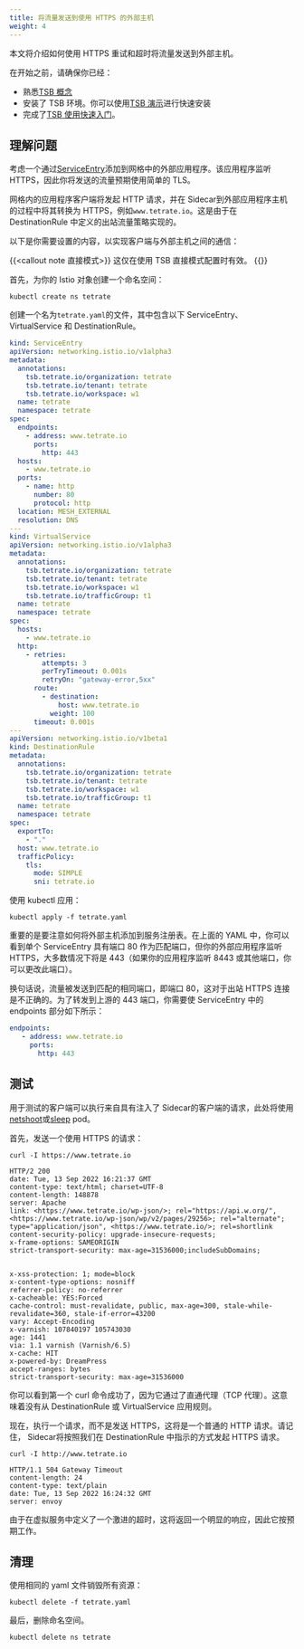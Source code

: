 ```yaml
---
title: 将流量发送到使用 HTTPS 的外部主机
weight: 4
---
```


本文将介绍如何使用 HTTPS 重试和超时将流量发送到外部主机。

在开始之前，请确保你已经：

- 熟悉[TSB 概念](../../../concepts/)
- 安装了 TSB 环境。你可以使用[TSB 演示](../../../setup/self-managed/demo-installation)进行快速安装
- 完成了[TSB 使用快速入门](../../../quickstart)。

## 理解问题

考虑一个通过[ServiceEntry](https://istio.io/latest/docs/reference/config/networking/service-entry/)添加到网格中的外部应用程序。该应用程序监听 HTTPS，因此你将发送的流量预期使用简单的 TLS。

网格内的应用程序客户端将发起 HTTP 请求，并在 Sidecar到外部应用程序主机的过程中将其转换为 HTTPS，例如`www.tetrate.io`。这是由于在 DestinationRule 中定义的出站流量策略实现的。

以下是你需要设置的内容，以实现客户端与外部主机之间的通信：

{{<callout note 直接模式>}}
这仅在使用 TSB 直接模式配置时有效。
{{</callout>}}

首先，为你的 Istio 对象创建一个命名空间：

```
kubectl create ns tetrate
```

创建一个名为`tetrate.yaml`的文件，其中包含以下 ServiceEntry、VirtualService 和 DestinationRule。

```yaml
kind: ServiceEntry
apiVersion: networking.istio.io/v1alpha3
metadata:
  annotations:
    tsb.tetrate.io/organization: tetrate
    tsb.tetrate.io/tenant: tetrate
    tsb.tetrate.io/workspace: w1
  name: tetrate
  namespace: tetrate
spec:
  endpoints:
    - address: www.tetrate.io
      ports:
        http: 443
  hosts:
    - www.tetrate.io
  ports:
    - name: http
      number: 80
      protocol: http
  location: MESH_EXTERNAL
  resolution: DNS
---
kind: VirtualService
apiVersion: networking.istio.io/v1alpha3
metadata:
  annotations:
    tsb.tetrate.io/organization: tetrate
    tsb.tetrate.io/tenant: tetrate
    tsb.tetrate.io/workspace: w1
    tsb.tetrate.io/trafficGroup: t1
  name: tetrate
  namespace: tetrate
spec:
  hosts:
    - www.tetrate.io
  http:
    - retries:
        attempts: 3
        perTryTimeout: 0.001s
        retryOn: "gateway-error,5xx"
      route:
        - destination:
            host: www.tetrate.io
          weight: 100
      timeout: 0.001s
---
apiVersion: networking.istio.io/v1beta1
kind: DestinationRule
metadata:
  annotations:
    tsb.tetrate.io/organization: tetrate
    tsb.tetrate.io/tenant: tetrate
    tsb.tetrate.io/workspace: w1
    tsb.tetrate.io/trafficGroup: t1
  name: tetrate
  namespace: tetrate
spec:
  exportTo:
    - "."
  host: www.tetrate.io
  trafficPolicy:
    tls:
      mode: SIMPLE
      sni: tetrate.io
```

使用 kubectl 应用：

```
kubectl apply -f tetrate.yaml
```

重要的是要注意如何将外部主机添加到服务注册表。在上面的 YAML 中，你可以看到单个 ServiceEntry 具有端口 80 作为匹配端口，但你的外部应用程序监听 HTTPS，大多数情况下将是 443（如果你的应用程序监听 8443 或其他端口，你可以更改此端口）。

换句话说，流量被发送到匹配的相同端口，即端口 80，这对于出站 HTTPS 连接是不正确的。为了转发到上游的 443 端口，你需要使 ServiceEntry 中的 endpoints 部分如下所示：

```yaml
endpoints:
   - address: www.tetrate.io
     ports:
       http: 443
```

## 测试

用于测试的客户端可以执行来自具有注入了 Sidecar的客户端的请求，此处将使用[netshoot](https://github.com/nicolaka/netshoot)或[sleep](../../../reference/samples/sleep-service) pod。

首先，发送一个使用 HTTPS 的请求：

```
curl -I https://www.tetrate.io
```

```
HTTP/2 200 
date: Tue, 13 Sep 2022 16:21:37 GMT
content-type: text/html; charset=UTF-8
content-length: 148878
server: Apache
link: <https://www.tetrate.io/wp-json/>; rel="https://api.w.org/", <https://www.tetrate.io/wp-json/wp/v2/pages/29256>; rel="alternate"; type="application/json", <https://www.tetrate.io/>; rel=shortlink
content-security-policy: upgrade-insecure-requests;
x-frame-options: SAMEORIGIN
strict-transport-security: max-age=31536000;includeSubDomains;


x-xss-protection: 1; mode=block
x-content-type-options: nosniff
referrer-policy: no-referrer
x-cacheable: YES:Forced
cache-control: must-revalidate, public, max-age=300, stale-while-revalidate=360, stale-if-error=43200
vary: Accept-Encoding
x-varnish: 107840197 105743030
age: 1441
via: 1.1 varnish (Varnish/6.5)
x-cache: HIT
x-powered-by: DreamPress
accept-ranges: bytes
strict-transport-security: max-age=31536000
```

你可以看到第一个 curl 命令成功了，因为它通过了直通代理（TCP 代理）。这意味着没有从 DestinationRule 或 VirtualService 应用规则。

现在，执行一个请求，而不是发送 HTTPS，这将是一个普通的 HTTP 请求。请记住， Sidecar将按照我们在 DestinationRule 中指示的方式发起 HTTPS 请求。

```
curl -I http://www.tetrate.io
```

```
HTTP/1.1 504 Gateway Timeout
content-length: 24
content-type: text/plain
date: Tue, 13 Sep 2022 16:24:32 GMT
server: envoy
```

由于在虚拟服务中定义了一个激进的超时，这将返回一个明显的响应，因此它按预期工作。

## 清理

使用相同的 yaml 文件销毁所有资源：

```
kubectl delete -f tetrate.yaml
```

最后，删除命名空间。

```
kubectl delete ns tetrate
```
